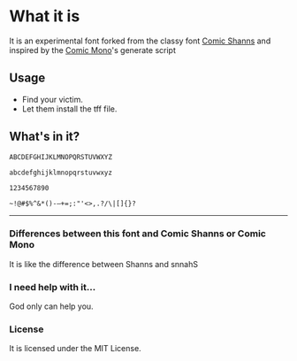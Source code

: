 # What it is
It is an experimental font forked from the classy font [Comic
Shanns](https://github.com/shannpersand/comic-shanns) and inspired by the [Comic
Mono](https://github.com/dtinth/comic-mono-font/blob/master/generate.py)'s generate script

## Usage
- Find your victim.
- Let them install the tff file.

## What's in it?
`ABCDEFGHIJKLMNOPQRSTUVWXYZ`

`abcdefghijklmnopqrstuvwxyz`

`1234567890`

`~!@#$%^&*()-—+=;:"'<>,.?/\|[]{}?`

---
### Differences between this font and Comic Shanns or Comic Mono
It is like the difference between Shanns and snnahS

### I need help with it...
God only can help you.

### License
It is licensed under the MIT License.
